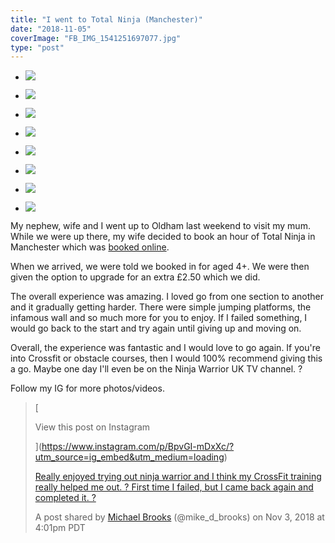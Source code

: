 ```yaml
---
title: "I went to Total Ninja (Manchester)"
date: "2018-11-05"
coverImage: "FB_IMG_1541251697077.jpg"
type: "post"
---
```


- ![](/blog/wp-content/uploads/2018/11/FB_IMG_1541251697077.jpg)
    
- ![](/blog/wp-content/uploads/2018/11/FB_IMG_1541251703045.jpg)
    
- ![](/blog/wp-content/uploads/2018/11/IMG_20181103_104028.jpg)
    
- ![](/blog/wp-content/uploads/2018/11/IMG_20181103_104042.jpg)
    
- ![](/blog/wp-content/uploads/2018/11/IMG_20181103_104129.jpg)
    
- ![](/blog/wp-content/uploads/2018/11/IMG_20181103_104200.jpg)
    
- ![](/blog/wp-content/uploads/2018/11/MVIMG_20181103_103826.jpg)
    
- ![](/blog/wp-content/uploads/2018/11/MVIMG_20181103_104058.jpg)
    

My nephew, wife and I went up to Oldham last weekend to visit my mum. While we were up there, my wife decided to book an hour of Total Ninja in Manchester which was [booked online](http://www.totalninja.co.uk/).

When we arrived, we were told we booked in for aged 4+. We were then given the option to upgrade for an extra £2.50 which we did.

The overall experience was amazing. I loved go from one section to another and it gradually getting harder. There were simple jumping platforms, the infamous wall and so much more for you to enjoy. If I failed something, I would go back to the start and try again until giving up and moving on.

Overall, the experience was fantastic and I would love to go again. If you're into Crossfit or obstacle courses, then I would 100% recommend giving this a go. Maybe one day I'll even be on the Ninja Warrior UK TV channel. ?

Follow my IG for more photos/videos.

> [
> 
> View this post on Instagram
> 
> ](https://www.instagram.com/p/BpvGI-mDxXc/?utm_source=ig_embed&utm_medium=loading)
> 
> [Really enjoyed trying out ninja warrior and I think my CrossFit training really helped me out. ? First time I failed, but I came back again and completed it. ?](https://www.instagram.com/p/BpvGI-mDxXc/?utm_source=ig_embed&utm_medium=loading)
> 
> A post shared by [Michael Brooks](https://www.instagram.com/mike_d_brooks/?utm_source=ig_embed&utm_medium=loading) (@mike_d_brooks) on Nov 3, 2018 at 4:01pm PDT

